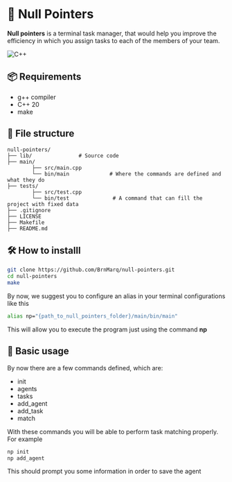 # 📌 Null Pointers

**Null pointers** is a terminal task manager, that would help you improve the efficiency in which you assign tasks to each of the members of your team.

![C++](https://img.shields.io/badge/c++-%2300599C.svg?style=for-the-badge&logo=c%2B%2B&logoColor=white)

## 📦 Requirements

- g++ compiler
- C++ 20
- make

## 📂 File structure

```
null-pointers/
├── lib/               # Source code
├── main/
        ├── src/main.cpp
        └── bin/main             # Where the commands are defined and what they do
├── tests/
        ├── src/test.cpp
        └── bin/test              # A command that can fill the project with fixed data
├── .gitignore
├── LICENSE
├── Makefile
├── README.md
```

## 🛠️ How to installl

```bash
git clone https://github.com/BrnMarq/null-pointers.git
cd null-pointers
make
```

By now, we suggest you to configure an alias in your terminal configurations like this

```bash
alias np="{path_to_null_pointers_folder}/main/bin/main"
```

This will allow you to execute the program just using the command **np**

## 🏁 Basic usage

By now there are a few commands defined, which are:

- init
- agents
- tasks
- add_agent
- add_task
- match

With these commands you will be able to perform task matching properly. For example

```bash
np init
np add_agent
```

This should prompt you some information in order to save the agent
